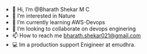 - 👋 Hi, I’m @Bharath Shekar M C
- 👀 I’m interested in Nature
- 🌱 I’m currently learning AWS-Devops
- 💞️ I’m looking to collaborate on devops enginering
- 📫 How to reach me bharath.shekar021@gmail.com
- 💻  Im a production support Enigineer at emudhra.
<!---
BharathShekar/BharathShekar is a ✨ special ✨ repository because its `README.md` (this file) appears on your GitHub profile.
You can click the Preview link to take a look at your changes.
--->
